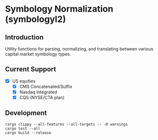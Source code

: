 # Symbology Normalization (symbologyl2)

## Introduction

Utility functions for parsing, normalizing, and translating between various
capital market symbology types.

## Current Support

- [x] US equities
  - [x] CMS Concatenated/Suffix
  - [x] Nasdaq Integrated
  - [x] CQS (NYSE/CTA plan)

## Development

```
cargo clippy --all-features --all-targets -- -D warnings
cargo test --all
cargo build --release
```

